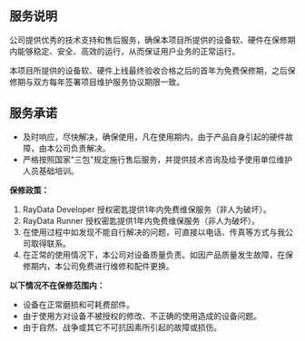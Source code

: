 ## 服务说明
公司提供优秀的技术支持和售后服务，确保本项目所提供的设备软、硬件在保修期内能够稳定、安全、高效的运行，从而保证用户业务的正常运行。

本项目所提供的设备软、硬件上线最终验收合格之后的首年为免费保修期，之后保修期与双方每年签署项目维护服务协议期限一致。 

## 服务承诺
- 及时响应，尽快解决，确保使用，凡在使用期内，由于产品自身引起的硬件故障，由本公司负责解决。
- 严格按照国家“三包”规定施行售后服务，并提供技术咨询及给予使用单位维护人员基础培训。

**保修政策：**
1. RayData Developer 授权密匙提供1年内免费维保服务（非人为破坏）。
2. RayData Runner 授权密匙提供1年内免费维保服务（非人为破坏）。
3. 在使用过程中如发现不能自行解决的问题，可直接以电话、传真等方式与我公司取得联系。  
4. 在正常的使用情况下，本公司对设备质量负责。如因产品质量发生故障，在保修期内，本公司免费进行维修和配件更换。  

**以下情况不在保修范围内：** 
- 设备在正常磨损和可耗费部件。
- 由于使用方对设备不被授权的修改、不正确的使用造成的设备问题。
- 由于自然、战争或其它不可抗因素所引起的故障或损伤。
